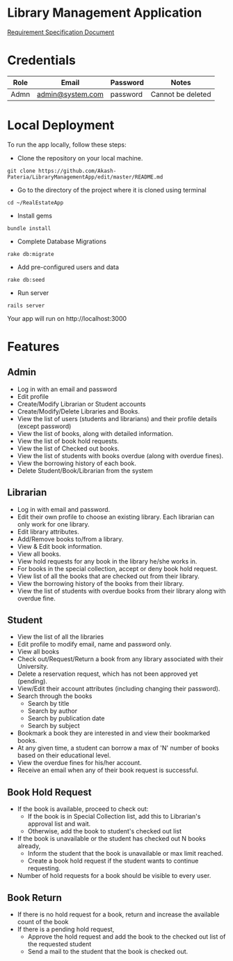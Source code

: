 # Library Management Application

[Requirement Specification Document](https://github.ncsu.edu/apateri/517-Program-2-Rails#cscece-517---object-oriented-design-and-development)

# Credentials

Role | Email            | Password | Notes            |
-----|------------------|----------|------------------|
Admn | admin@system.com | password | Cannot be deleted|

# Local Deployment
To run the app locally, follow these steps:

- Clone the repository on your local machine.
~~~
git clone https://github.com/Akash-Pateria/LibraryManagementApp/edit/master/README.md
~~~
    
- Go to the directory of the project where it is cloned using terminal
~~~
cd ~/RealEstateApp
~~~
    
- Install gems
~~~
bundle install
~~~
- Complete Database Migrations
~~~
rake db:migrate
~~~
- Add pre-configured users and data
~~~
rake db:seed
~~~
- Run server
~~~
rails server
~~~
Your app will run on http://localhost:3000

# Features

## Admin

- Log in with an email and password
- Edit profile
- Create/Modify Librarian or Student accounts
- Create/Modify/Delete Libraries and Books.
- View the list of users (students and librarians) and their profile details (except password)
- View the list of books, along with detailed information.
- View the list of book hold requests.
- View the list of Checked out books.
- View the list of students with books overdue (along with overdue fines).
- View the borrowing history of each book.
- Delete Student/Book/Librarian from the system

## Librarian

- Log in with email and password.
- Edit their own profile to choose an existing library. Each librarian can only work for one library.
- Edit library attributes.
- Add/Remove books to/from a library.
- View & Edit book information.
- View all books.
- View hold requests for any book in the library he/she works in.
- For books in the special collection, accept or deny book hold request.
- View list of all the books that are checked out from their library.
- View the borrowing history of the books from their library.
- View the list of students with overdue books from their library along with overdue fine.

## Student

- View the list of all the libraries
- Edit profile to modify email, name and password only.
- View all books
- Check out/Request/Return a book from any library associated with their University.
- Delete a reservation request, which has not been approved yet (pending).
- View/Edit their account attributes (including changing their password).
- Search through the books
  - Search by title
  - Search by author
  - Search by publication date
  - Search by subject
- Bookmark a book they are interested in and view their bookmarked books.
- At any given time, a student can borrow a max of 'N' number of books based on their educational level.
- View the overdue fines for his/her account.
- Receive an email when any of their book request is successful.

## Book Hold Request

- If the book is available, proceed to check out:
  - If the book is in Special Collection list, add this to Librarian's approval list and wait.
  - Otherwise, add the book to student's checked out list
- If the book is unavailable or the student has checked out N books already,
  - Inform the student that the book is unavailable or max limit reached.
  - Create a book hold request if the student wants to continue requesting.
- Number of hold requests for a book should be visible to every user.

## Book Return

- If there is no hold request for a book, return and increase the available count of the book
- If there is a pending hold request,
  - Approve the hold request and add the book to the checked out list of the requested student
  - Send a mail to the student that the book is checked out.
